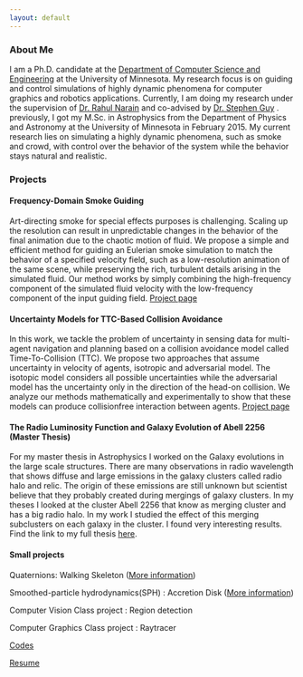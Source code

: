 ```yaml
---
layout: default
---
```

### About Me

I am a Ph.D. candidate at the [Department of Computer Science and Engineering](https://cse.umn.edu/cs) at the University of Minnesota. My research focus is on guiding and control simulations of highly dynamic phenomena for computer graphics and robotics applications. Currently, I am doing my research under the supervision of [Dr. Rahul Narain](https://www.cse.iitd.ac.in/~narain/) and co-advised by [Dr. Stephen Guy](https://www-users.cse.umn.edu/~sjguy/) . previously, I got my M.Sc. in Astrophysics from the Department of Physics and Astronomy at the University of Minnesota in February 2015. My current research lies on simulating a highly dynamic phenomena, such as smoke and crowd, with control over the behavior of the system while the behavior stays natural and realistic.

<!-- ### Education

* Ph.D. Computer Science, Expected May 2022
	* Thesis: Guiding Simulation of Highly Dynamic Phenomena
	* Advisors: Dr.Rahul Narain, Dr.Stephen Guy	


* M.Sc. Astrophysics, February 2016
	* Thesis: The Radio Luminosity Function and Galaxy Evolution of Abell 2256
	* Advisor: Dr.Lawrence Rudnick


* B.S. Physics, June 2010 -->

### Projects

#### Frequency-Domain Smoke Guiding

Art-directing smoke for special effects purposes is challenging. Scaling up the resolution can result in unpredictable changes in the behavior of the final animation due to the chaotic motion of fluid. We propose a simple and efficient method for guiding an Eulerian smoke simulation to match the behavior of a specified velocity field, such as a low-resolution animation of the same scene, while preserving the rich, turbulent details arising in the simulated fluid. Our method works by simply combining the high-frequency component of the simulated fluid velocity with the low-frequency component of the input guiding field.
<a href="fdsg.html">Project page</a>



#### Uncertainty Models for TTC-Based Collision Avoidance

In this work, we tackle the problem of uncertainty in sensing data for multi-agent navigation and planning based on a collision avoidance model called Time-To-Collision (TTC). We propose two approaches that assume uncertainty in velocity of agents, isotropic and adversarial model. The isotopic model considers all possible uncertainties while the adversarial model has the uncertainty only in the direction of the head-on collision. We analyze our methods mathematically and experimentally to show that these models can produce collisionfree interaction between agents.
<a href="uttc2.html">Project page</a>



#### The Radio Luminosity Function and Galaxy Evolution of Abell 2256 (Master Thesis)

For my master thesis in Astrophysics I worked on the Galaxy evolutions in the large scale structures. There are many observations in radio wavelength that shows diffuse and large emissions in the galaxy clusters called radio halo and relic. The origin of these emissions are still unknown but scientist believe that they probably created during mergings of galaxy clusters.
In my theses I looked at the cluster Abell 2256 that know as merging cluster and has a big radio halo. In my work I studied the effect of this merging subclusters on each galaxy in the cluster. I found very interesting results.
Find the link to my full thesis [here](https://conservancy.umn.edu/handle/11299/170735).



#### Small projects

Quaternions: Walking Skeleton ([More information](./walking_skeleton.md))

Smoothed-particle hydrodynamics(SPH) : Accretion Disk ([More information](./sph.md))

Computer Vision Class project : Region detection

Computer Graphics Class project : Raytracer




[Codes](https://bitbucket.org/Zahrafn/)

[Resume](./another-page.html)

<!-- Text can be **bold**, _italic_, or ~~strikethrough~~.

[Link to another page](./another-page.html).

There should be whitespace between paragraphs.

There should be whitespace between paragraphs. We recommend including a README, or a file with information about your project.

# Header 1

This is a normal paragraph following a header. GitHub is a code hosting platform for version control and collaboration. It lets you and others work together on projects from anywhere.

## Header 2

> This is a blockquote following a header.
>
> When something is important enough, you do it even if the odds are not in your favor.

### Header 3

```js
// Javascript code with syntax highlighting.
var fun = function lang(l) {
  dateformat.i18n = require('./lang/' + l)
  return true;
}
```

```ruby
# Ruby code with syntax highlighting
GitHubPages::Dependencies.gems.each do |gem, version|
  s.add_dependency(gem, "= #{version}")
end
```

#### Header 4

*   This is an unordered list following a header.
*   This is an unordered list following a header.
*   This is an unordered list following a header.

##### Header 5

1.  This is an ordered list following a header.
2.  This is an ordered list following a header.
3.  This is an ordered list following a header.

###### Header 6

| head1        | head two          | three |
|:-------------|:------------------|:------|
| ok           | good swedish fish | nice  |
| out of stock | good and plenty   | nice  |
| ok           | good `oreos`      | hmm   |
| ok           | good `zoute` drop | yumm  |

### There's a horizontal rule below this.

* * *

### Here is an unordered list:

*   Item foo
*   Item bar
*   Item baz
*   Item zip

### And an ordered list:

1.  Item one
1.  Item two
1.  Item three
1.  Item four

### And a nested list:

- level 1 item
  - level 2 item
  - level 2 item
    - level 3 item
    - level 3 item
- level 1 item
  - level 2 item
  - level 2 item
  - level 2 item
- level 1 item
  - level 2 item
  - level 2 item
- level 1 item

### Small image

![Octocat](https://github.githubassets.com/images/icons/emoji/octocat.png)

### Large image

![Branching](https://guides.github.com/activities/hello-world/branching.png)


### Definition lists can be used with HTML syntax.

<dl>
<dt>Name</dt>
<dd>Godzilla</dd>
<dt>Born</dt>
<dd>1952</dd>
<dt>Birthplace</dt>
<dd>Japan</dd>
<dt>Color</dt>
<dd>Green</dd>
</dl> 

```
Long, single-line code blocks should not wrap. They should horizontally scroll if they are too long. This line should be long enough to demonstrate this.
```

```
The final element.
```
-->
